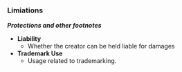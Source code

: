 
### Limiations
***Protections and other footnotes***

* **Liability**
	* Whether the creator can be held liable for damages
* **Trademark Use**
	* Usage related to trademarking. 

